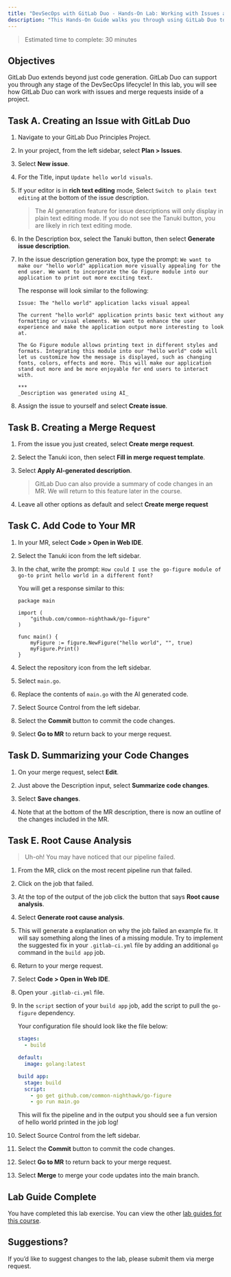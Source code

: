 ```yaml
---
title: "DevSecOps with GitLab Duo - Hands-On Lab: Working with Issues and Merge Requests"
description: "This Hands-On Guide walks you through using GitLab Duo to create Issues and merge requests"
---
```


> Estimated time to complete: 30 minutes

## Objectives

GitLab Duo extends beyond just code generation. GitLab Duo can support you through any stage of the DevSecOps lifecycle! In this lab, you will see how GitLab Duo can work with issues and merge requests inside of a project.

## Task A. Creating an Issue with GitLab Duo

1. Navigate to your GitLab Duo Principles Project.

1. In your project, from the left sidebar, select **Plan > Issues**.

1. Select **New issue**.

1. For the Title, input `Update hello world visuals`.

1. If your editor is in **rich text editing** mode, Select `Switch to plain text editing` at the bottom of the issue description.

    > The AI generation feature for issue descriptions will only display in plain text editing mode. If you do not see the Tanuki button, you are likely in rich text editing mode.

1. In the Description box, select the Tanuki button, then select **Generate issue description**.

1. In the issue description generation box, type the prompt: `We want to make our "hello world" application more visually appealing for the end user. We want to incorporate the Go Figure module into our application to print out more exciting text.`

    The response will look similar to the following:

    ```
    Issue: The "hello world" application lacks visual appeal

    The current "hello world" application prints basic text without any formatting or visual elements. We want to enhance the user experience and make the application output more interesting to look at. 

    The Go Figure module allows printing text in different styles and formats. Integrating this module into our "hello world" code will let us customize how the message is displayed, such as changing fonts, colors, effects and more. This will make our application stand out more and be more enjoyable for end users to interact with.

    ***
    _Description was generated using AI_

    ```

1. Assign the issue to yourself and select **Create issue**.

## Task B. Creating a Merge Request

1. From the issue you just created, select **Create merge request**.

1. Select the Tanuki icon, then select **Fill in merge request template**.

1. Select **Apply AI-generated description**.

    > GitLab Duo can also provide a summary of code changes in an MR. We will return to this feature later in the course.

1. Leave all other options as default and select **Create merge request**

## Task C. Add Code to Your MR

1. In your MR, select **Code > Open in Web IDE**.

1. Select the Tanuki icon from the left sidebar.

1. In the chat, write the prompt: `How could I use the go-figure module of go-to print hello world in a different font?`

    You will get a response similar to this:

    ```
    package main

    import (
        "github.com/common-nighthawk/go-figure"
    )

    func main() {
        myFigure := figure.NewFigure("hello world", "", true)
        myFigure.Print()
    }
    ```

1. Select the repository icon from the left sidebar.

1. Select `main.go`.

1. Replace the contents of `main.go` with the AI generated code.

1. Select Source Control from the left sidebar.

1. Select the **Commit** button to commit the code changes.

1. Select **Go to MR** to return back to your merge request.

## Task D. Summarizing your Code Changes

1. On your merge request, select **Edit**.

1. Just above the Description input, select **Summarize code changes**.

1. Select **Save changes**.

1. Note that at the bottom of the MR description, there is now an outline of the changes included in the MR.

## Task E. Root Cause Analysis

> Uh-oh! You may have noticed that our pipeline failed.

1. From the MR, click on the most recent pipeline run that failed.

1. Click on the job that failed.

1. At the top of the output of the job click the button that says **Root cause analysis**.

1. Select **Generate root cause analysis**.

1. This will generate a explanation on why the job failed an example fix. It will say something along the lines of a missing module. Try to implement the suggested fix in your `.gitlab-ci.yml` file by adding an additional `go` command in the `build app` job.

1. Return to your merge request.

1. Select **Code > Open in Web IDE**.

1. Open your `.gitlab-ci.yml` file.

1. In the `script` section of your `build app` job, add the script to pull the `go-figure` dependency.

    Your configuration file should look like the file below:

    ```yml
    stages:
      - build

    default:
      image: golang:latest

    build app:
      stage: build
      script: 
        - go get github.com/common-nighthawk/go-figure
        - go run main.go
    ```

    This will fix the pipeline and in the output you should see a fun version of hello world printed in the job log!

1. Select Source Control from the left sidebar.

1. Select the **Commit** button to commit the code changes.

1. Select **Go to MR** to return back to your merge request.

1. Select **Merge** to merge your code updates into the main branch.

## Lab Guide Complete

You have completed this lab exercise. You can view the other [lab guides for this course](/handbook/customer-success/professional-services-engineering/education-services/devsecopswithduo).

## Suggestions?

If you’d like to suggest changes to the lab, please submit them via merge request.
